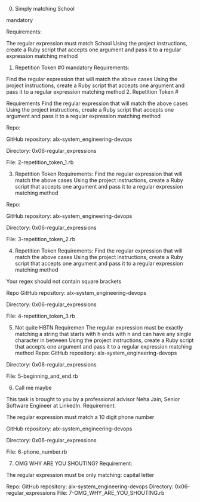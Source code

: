 0. Simply matching School

mandatory

Requirements:


The regular expression must match School
Using the project instructions, create a Ruby script that accepts one argument and pass it to a regular expression matching method

1. Repetition Token #0
mandatory
Requirements:

Find the regular expression that will match the above cases
Using the project instructions, create a Ruby script that accepts one argument and pass it to a regular expression matching method
2. Repetition Token #

Requirements
Find the regular expression that will match the above cases
Using the project instructions, create a Ruby script that accepts one argument and pass it to a regular expression matching method

Repo:



GitHub repository: alx-system_engineering-devops

Directory: 0x06-regular_expressions

File: 2-repetition_token_1.rb



3. Repetition Token
Requirements:
Find the regular expression that will match the above cases
Using the project instructions, create a Ruby script that accepts one argument and pass it to a regular expression matching method

Repo:

GitHub repository: alx-system_engineering-devops

Directory: 0x06-regular_expressions

File: 3-repetition_token_2.rb

   

4. Repetition Token
Requirements:
Find the regular expression that will match the above cases
Using the project instructions, create a Ruby script that accepts one argument and pass it to a regular expression matching method

Your regex should not contain square brackets

Repo
GitHub repository: alx-system_engineering-devops

Directory: 0x06-regular_expressions

File: 4-repetition_token_3.rb

5. Not quite HBTN
Requiremen
The regular expression must be exactly matching a string that starts with h ends with n and can have any single character in between
Using the project instructions, create a Ruby script that accepts one argument and pass it to a regular expression matching method
Repo:
GitHub repository: alx-system_engineering-devops

Directory: 0x06-regular_expressions

File: 5-beginning_and_end.rb

6. Call me maybe

This task is brought to you by a professional advisor Neha Jain, Senior Software Engineer at LinkedIn.
Requirement:

The regular expression must match a 10 digit phone number

GitHub repository: alx-system_engineering-devops

Directory: 0x06-regular_expressions

File: 6-phone_number.rb

7. OMG WHY ARE YOU SHOUTING?
Requirement:

The regular expression must be only matching: capital letter

Repo:
GitHub repository: alx-system_engineering-devops
Directory: 0x06-regular_expressions
File: 7-OMG_WHY_ARE_YOU_SHOUTING.rb

